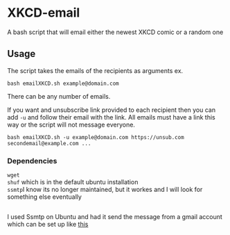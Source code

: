 # XKCD-email
A bash script that will email either the newest XKCD comic or a random one

## Usage ##
The script takes the emails of the recipients as arguments ex.
```
bash emailXKCD.sh example@domain.com
```
There can be any number of emails.

If you want and unsubscribe link provided to each recipient then you can add `-u` and follow their email with the link. All emails must have a link this way or the script will not message everyone.
```
bash emailXKCD.sh -u example@domain.com https://unsub.com secondemail@example.com ...
```

### Dependencies ###
```wget```<br>
```shuf``` which is in the default ubuntu installation <br>
```ssmtp```I know its no longer maintained, but it workes and I will look for something else eventually
## ##
I used Ssmtp on Ubuntu and had it send the message from a gmail account which can be set up like [this][ubuntu-email]




[ubuntu-email]: https://help.ubuntu.com/community/EmailAlerts
